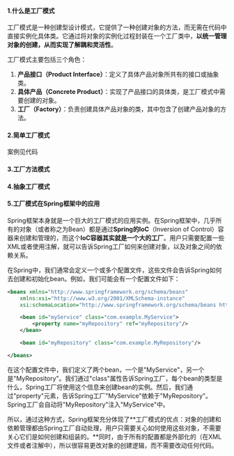 #### 1.什么是工厂模式

工厂模式是一种创建型设计模式，它提供了一种创建对象的方法，而无需在代码中直接实例化具体类。它通过将对象的实例化过程封装在一个工厂类中，**以统一管理对象的创建，从而实现了解耦和灵活性**。

工厂模式主要包括三个角色：

1. **产品接口（Product Interface）**：定义了具体产品对象所共有的接口或抽象类。
2. **具体产品（Concrete Product）**：实现了产品接口的具体类，是工厂模式中需要创建的对象。
3. **工厂（Factory）**：负责创建具体产品对象的类，其中包含了创建产品对象的方法。

#### 2.简单工厂模式

案例见代码

#### 3.工厂方法模式

#### 4.抽象工厂模式

#### 5.工厂模式在Spring框架中的应用

Spring框架本身就是一个巨大的工厂模式的应用实例。在Spring框架中，几乎所有的对象（或者称之为Bean）都是通过**Spring的IoC**（Inversion of Control）容器来创建和管理的，而这个**IoC容器其实就是一个大的工厂**。用户只需要配置一些XML或者使用注解，就可以告诉Spring工厂如何来创建对象，以及对象之间的依赖关系。

在Spring中，我们通常会定义一个或多个配置文件，这些文件会告诉Spring如何去创建和初始化bean。例如，我们可能会有一个配置文件如下：

```xml
<beans xmlns="http://www.springframework.org/schema/beans"
    xmlns:xsi="http://www.w3.org/2001/XMLSchema-instance"
    xsi:schemaLocation="http://www.springframework.org/schema/beans http://www.springframework.org/schema/beans/spring-beans-3.0.xsd">

    <bean id="myService" class="com.example.MyService">
        <property name="myRepository" ref="myRepository"/>
    </bean>

    <bean id="myRepository" class="com.example.MyRepository"/>

</beans>
```

在这个配置文件中，我们定义了两个bean，一个是"MyService"，另一个是"MyRepository"。我们通过"class"属性告诉Spring工厂，每个bean的类型是什么，Spring工厂将使用这个信息来创建bean的实例。然后，我们通过"property"元素，告诉Spring工厂"MyService"依赖于"MyRepository"。Spring工厂会自动将"MyRepository"注入"MyService"中。

所以，通过这种方式，Spring框架充分体现了**工厂模式的优点：对象的创建和依赖管理都由Spring工厂自动处理，用户只需要关心如何使用这些对象，不需要关心它们是如何创建和组装的。**同时，由于所有的配置都是外部化的（在XML文件或者注解中），所以很容易更改对象的创建逻辑，而不需要改动任何代码。

